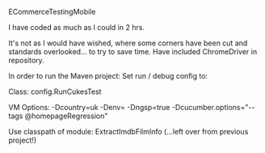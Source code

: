 ECommerceTestingMobile

I have coded as much as I could in 2 hrs.

It's not as I would have wished, where some corners have been cut and standards overlooked...
to try to save time. Have included ChromeDriver in repository.


In order to run the Maven project:
Set run / debug config to:

Class: config.RunCukesTest

VM Options: -Dcountry=uk -Denv= -Dngsp=true -Dcucumber.options="--tags @homepageRegression"

Use classpath of module: ExtractImdbFilmInfo (...left over from previous project!)

